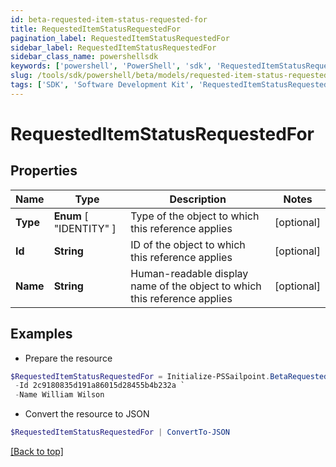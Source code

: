 ```yaml
---
id: beta-requested-item-status-requested-for
title: RequestedItemStatusRequestedFor
pagination_label: RequestedItemStatusRequestedFor
sidebar_label: RequestedItemStatusRequestedFor
sidebar_class_name: powershellsdk
keywords: ['powershell', 'PowerShell', 'sdk', 'RequestedItemStatusRequestedFor', 'BetaRequestedItemStatusRequestedFor'] 
slug: /tools/sdk/powershell/beta/models/requested-item-status-requested-for
tags: ['SDK', 'Software Development Kit', 'RequestedItemStatusRequestedFor', 'BetaRequestedItemStatusRequestedFor']
---
```



# RequestedItemStatusRequestedFor

## Properties

Name | Type | Description | Notes
------------ | ------------- | ------------- | -------------
**Type** |  **Enum** [  "IDENTITY" ] | Type of the object to which this reference applies | [optional] 
**Id** | **String** | ID of the object to which this reference applies | [optional] 
**Name** | **String** | Human-readable display name of the object to which this reference applies | [optional] 

## Examples

- Prepare the resource
```powershell
$RequestedItemStatusRequestedFor = Initialize-PSSailpoint.BetaRequestedItemStatusRequestedFor  -Type IDENTITY `
 -Id 2c9180835d191a86015d28455b4b232a `
 -Name William Wilson
```

- Convert the resource to JSON
```powershell
$RequestedItemStatusRequestedFor | ConvertTo-JSON
```


[[Back to top]](#) 

